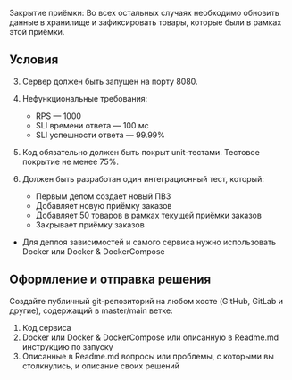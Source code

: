 
Закрытие приёмки:
Во всех остальных случаях необходимо обновить данные в хранилище и зафиксировать товары, которые были в рамках этой приёмки.


## Условия
3. Сервер должен быть запущен на порту 8080.

6. Нефункциональные требования:
    * RPS — 1000
    * SLI времени ответа — 100 мс
    * SLI успешности ответа — 99.99%
7. Код обязательно должен быть покрыт unit-тестами. Тестовое покрытие не менее 75%.



8. Должен быть разработан один интеграционный тест, который:
    * Первым делом создает новый ПВЗ
    * Добавляет новую приёмку заказов
    * Добавляет 50 товаров в рамках текущей приёмки заказов
    * Закрывает приёмку заказов


* Для деплоя зависимостей и самого сервиса нужно использовать Docker или Docker & DockerCompose


## Оформление и отправка решения

Создайте публичный git-репозиторий на любом хосте (GitHub, GitLab и другие), содержащий в master/main ветке:

1. Код сервиса
2. Docker или Docker & DockerCompose или описанную в Readme.md инструкцию по запуску
3. Описанные в Readme.md вопросы или проблемы, с которыми вы столкнулись, и описание своих решений